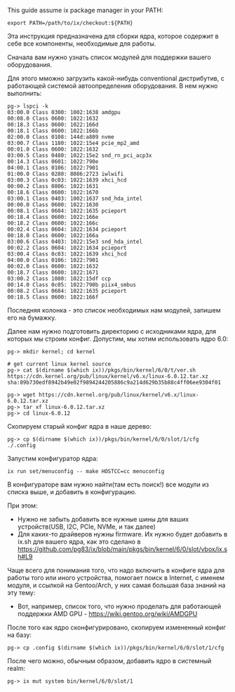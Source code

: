 This guide assume ix package manager in your PATH:

```
export PATH=/path/to/ix/checkout:${PATH}
```

Эта инструкция предназначена для сборки ядра, которое содержит в себе все компоненты, необходимые для работы.

Сначала вам нужно узнать список модулей для поддержки вашего оборудования.

Для этого мможно загрузить какой-нибудь conventional дистрибутив, с работающей системой автоопределения оборудования. В нем нужно выполнить:

```
pg-> lspci -k
03:00.0 Class 0300: 1002:1638 amdgpu
00:08.0 Class 0600: 1022:1632
00:18.3 Class 0600: 1022:166d
00:18.1 Class 0600: 1022:166b
02:00.0 Class 0108: 144d:a809 nvme
03:00.7 Class 1180: 1022:15e4 pcie_mp2_amd
00:01.0 Class 0600: 1022:1632
03:00.5 Class 0480: 1022:15e2 snd_rn_pci_acp3x
00:14.3 Class 0601: 1022:790e
04:00.1 Class 0106: 1022:7901
01:00.0 Class 0280: 8086:2723 iwlwifi
03:00.3 Class 0c03: 1022:1639 xhci_hcd
00:00.2 Class 0806: 1022:1631
00:18.6 Class 0600: 1022:1670
03:00.1 Class 0403: 1002:1637 snd_hda_intel
00:00.0 Class 0600: 1022:1630
00:08.1 Class 0604: 1022:1635 pcieport
00:18.4 Class 0600: 1022:166e
00:18.2 Class 0600: 1022:166c
00:02.4 Class 0604: 1022:1634 pcieport
00:18.0 Class 0600: 1022:166a
03:00.6 Class 0403: 1022:15e3 snd_hda_intel
00:02.2 Class 0604: 1022:1634 pcieport
03:00.4 Class 0c03: 1022:1639 xhci_hcd
04:00.0 Class 0106: 1022:7901
00:02.0 Class 0600: 1022:1632
00:18.7 Class 0600: 1022:1671
03:00.2 Class 1080: 1022:15df ccp
00:14.0 Class 0c05: 1022:790b piix4_smbus
00:08.2 Class 0604: 1022:1635 pcieport
00:18.5 Class 0600: 1022:166f
```

Последняя колонка - это список необходимых нам модулей, запишем его на бумажку.

Далее нам нужно подготовить директорию с исходниками ядра, для которых мы строим конфиг. Допустим, мы хотим использовать ядро 6.0:

```
pg-> mkdir kernel; cd kernel

# get current linux kernel source
pg-> cat $(dirname $(which ix))/pkgs/bin/kernel/6/0/t/ver.sh
https://cdn.kernel.org/pub/linux/kernel/v6.x/linux-6.0.12.tar.xz
sha:89b730edf8942b49e02f9894244205886c9a214d629b35b88c4ff06ee9304f01

pg-> wget https://cdn.kernel.org/pub/linux/kernel/v6.x/linux-6.0.12.tar.xz
pg-> tar xf linux-6.0.12.tar.xz
pg-> cd linux-6.0.12
```

Скопируем старый конфиг ядра в наше дерево:

```
pg-> cp $(dirname $(which ix))/pkgs/bin/kernel/6/0/slot/1/cfg ./.config
```

Запустим конфигуратор ядра:

```
ix run set/menuconfig -- make HOSTCC=cc menuconfig
```

В конфигураторе вам нужно найти(там есть поиск!) все модули из списка выше, и добавить в конфигурацию.

При этом:

 * Нужно не забыть добавить все нужные шины для ваших устройств(USB, I2C, PCIe, NVMe, и так далее)
 * Для каких-то драйверов нужны firmware. Их нужно будет добавить в ix.sh для вашего ядра, как это сделано в https://github.com/pg83/ix/blob/main/pkgs/bin/kernel/6/0/slot/vbox/ix.sh#L9

Чаще всего для понимания того, что надо включить в конфиге ядра для работы того или иного устройства, помогает поиск в Internet, с именем модуля, и ссылкой на Gentoo/Arch, у них самая большая база знаний на эту тему:

 * Вот, например, список того, что нужно проделать для работающей поддержки AMD GPU - https://wiki.gentoo.org/wiki/AMDGPU

После того как ядро сконфигурировано, скопируем измененный конфиг на базу:

```
pg-> cp .config $(dirname $(which ix))/pkgs/bin/kernel/6/0/slot/1/cfg
```

После чего можно, обычным образом, добавить ядро в системный realm:

```
pg-> ix mut system bin/kernel/6/0/slot/1
```
